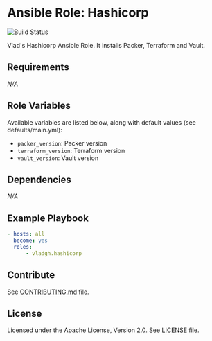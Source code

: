 # Ansible Role: Hashicorp

![Build Status](https://github.com/vladgh/ansible-role-hashicorp/workflows/CI/badge.svg)

Vlad's Hashicorp Ansible Role. It installs Packer, Terraform and Vault.

## Requirements

*_N/A_*

## Role Variables

Available variables are listed below, along with default values (see defaults/main.yml):

- `packer_version`: Packer version
- `terraform_version`: Terraform version
- `vault_version`: Vault version

## Dependencies

*_N/A_*

## Example Playbook

```yaml
- hosts: all
  become: yes
  roles:
      - vladgh.hashicorp
```

## Contribute

See [CONTRIBUTING.md](CONTRIBUTING.md) file.

## License

Licensed under the Apache License, Version 2.0.
See [LICENSE](LICENSE) file.
